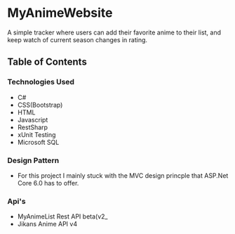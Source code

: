 # MyAnimeWebsite
A simple tracker where users can add their favorite anime to their list, and keep watch of current season changes in rating.

## Table of Contents
### Technologies Used
* C#
* CSS(Bootstrap)
* HTML
* Javascript
* RestSharp
* xUnit Testing
* Microsoft SQL

### Design Pattern
* For this project I mainly stuck with the MVC design princple that ASP.Net Core 6.0 has to offer.

### Api's
* MyAnimeList Rest API beta(v2_
* Jikans Anime API v4


